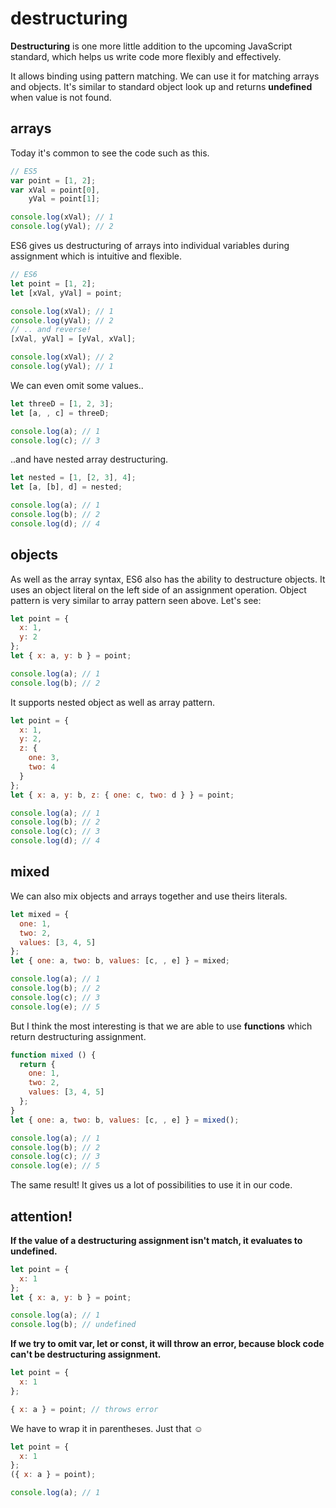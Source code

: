 # destructuring

**Destructuring** is one more little addition to the upcoming JavaScript standard, which helps us write code more flexibly and effectively.

It allows binding using pattern matching. We can use it for matching arrays and objects. It's similar to standard object look up and returns **undefined** when value is not found.

## arrays

Today it's common to see the code such as this.

```javascript
// ES5
var point = [1, 2];
var xVal = point[0],
    yVal = point[1];

console.log(xVal); // 1
console.log(yVal); // 2
```

ES6 gives us destructuring of arrays into individual variables during assignment which is intuitive and flexible.

```javascript
// ES6
let point = [1, 2];
let [xVal, yVal] = point;

console.log(xVal); // 1
console.log(yVal); // 2
// .. and reverse!
[xVal, yVal] = [yVal, xVal];

console.log(xVal); // 2
console.log(yVal); // 1
```

We can even omit some values..

```javascript
let threeD = [1, 2, 3];
let [a, , c] = threeD;

console.log(a); // 1
console.log(c); // 3
```

..and have nested array destructuring.

```javascript
let nested = [1, [2, 3], 4];
let [a, [b], d] = nested;

console.log(a); // 1
console.log(b); // 2
console.log(d); // 4
```

## objects

As well as the array syntax, ES6 also has the ability to destructure objects. It uses an object literal on the left side of an assignment operation. Object pattern is very similar to array pattern seen above. Let's see:

```javascript
let point = {
  x: 1,
  y: 2
};
let { x: a, y: b } = point;

console.log(a); // 1
console.log(b); // 2
```

It supports nested object as well as array pattern.

```javascript
let point = {
  x: 1,
  y: 2,
  z: {
    one: 3,
    two: 4
  }
};
let { x: a, y: b, z: { one: c, two: d } } = point;

console.log(a); // 1
console.log(b); // 2
console.log(c); // 3
console.log(d); // 4
```

## mixed

We can also mix objects and arrays together and use theirs literals.

```javascript
let mixed = {
  one: 1,
  two: 2,
  values: [3, 4, 5]
};
let { one: a, two: b, values: [c, , e] } = mixed;

console.log(a); // 1
console.log(b); // 2
console.log(c); // 3
console.log(e); // 5
```

But I think the most interesting is that we are able to use **functions** which return destructuring assignment.

```javascript
function mixed () {
  return {
    one: 1,
    two: 2,
    values: [3, 4, 5]
  };
}
let { one: a, two: b, values: [c, , e] } = mixed();

console.log(a); // 1
console.log(b); // 2
console.log(c); // 3
console.log(e); // 5
```

The same result! It gives us a lot of possibilities to use it in our code.

## attention!

**If the value of a destructuring assignment isn't match, it evaluates to undefined.**

```javascript
let point = {
  x: 1
};
let { x: a, y: b } = point;

console.log(a); // 1
console.log(b); // undefined
```

**If we try to omit var, let or const, it will throw an error, because block code can't be destructuring assignment.**

```javascript
let point = {
  x: 1
};

{ x: a } = point; // throws error
```

We have to wrap it in parentheses. Just that ☺

```javascript
let point = {
  x: 1
};
({ x: a } = point);

console.log(a); // 1
```
